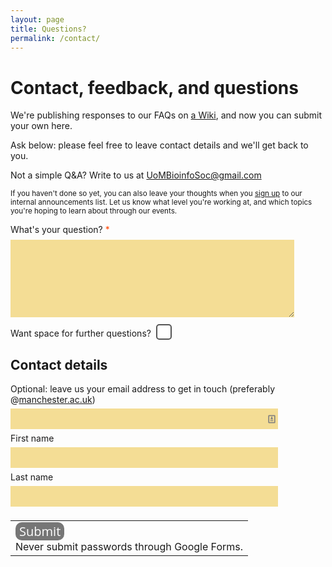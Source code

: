 ```yaml
---
layout: page
title: Questions?
permalink: /contact/
---
```


# Contact, feedback, and questions

We're publishing responses to our FAQs on [a Wiki](https://github.com/UoMBioinfoSoc/Home/wiki), and now you can submit your own here.

Ask below: please feel free to leave contact details and we'll get back to you.

Not a simple Q&A? Write to us at UoMBioinfoSoc@gmail.com

<small>If you haven't done so yet, you can also leave your thoughts when you [sign up](http://uombio.info/join/) to our internal announcements list. Let us know what level you're working at, and which topics you're hoping to learn about through our events.</small>

<style type="text/css">

.form-error-arg {
    font-weight: bold
}
table {
    border-collapse: collapse
}
textarea {
    font: normal 13px arial, sans-serif
}

.no-chrome .powered-by-logo,
.no-chrome .ss-legal,
.no-chrome .ss-edit-link {
    display: none
}

.ss-terms {
    line-height: 20px
}
.ss-terms {
    text-align: right
}
.ss-submit-message {
    font: normal 13px arial, sans-serif;
    margin-bottom: 20px
}
.error,
.required,
.errorbox-bad {
    border: 2px solid
}
.required-message,
.error-message {
    color: #c43b1d;
    display: none;
    font-size: 13px
}
.required~.required-message,
.error~.error-message {
    display: block
}
ul.ss-choices.required {
    margin-left: -3px;
    margin-top: -3px;
    padding-left: 4px;
    padding-top: 4px
}
.errorbox-bad {
    background-color: #ffe6cc;
    padding: 2px
}
.errorheader {
    color: #c43b1d
}

.split-inline {
  width: 40%;
  display: inline-block;
}

/* Form input style */

input[type="text"], input[type="email"] {
    border: 2px solid rgb(244, 221, 149);
    padding: 7px 2px;
    margin: 6px 0px;
    background: rgb(244, 221, 149);
}

span.ss-required-asterisk {
    color: rgb(255, 68, 0);
}

.ss-q-long {
    width: 90%;
    margin-top: 8px;
    background: rgb(244, 221, 149);
    border: none;
}

div#thank {
    font-size: 1.8em;
    padding-bottom: 1em;
    font-style: italic;
}

input[type="text"] {
    width: 85%;
}
input[type="email"] {
    width: 75%;
}

input#ss-submit {
        background-color: #767676;
    -moz-border-radius: 5px;
    -webkit-border-radius: 5px;
    border-radius:10px;
    color: white;
    font-family: Open Sans, MundoSans, "Helvetica Neue", Arial, Helvetica, sans-serif;
    font-size: 20px;
    text-decoration: none;
    cursor: pointer;
    border:none;
}

input#ss-submit:hover {
    border: none;
    background: rgb(27, 27, 255);
    box-shadow: 1px 1px 1px #3A3A3A;
}

input[type='checkbox'] {
    -webkit-appearance:none;
    width: 25px;
    height: 25px;
    background:white;
    border-radius:5px;
    border:2px solid #555;
    position: relative;
    top: 8px;
}
input[type='checkbox']:checked {
    background: #3CE87F;
}

li.ss-choice-item.fri.four::after {
    content: 'Current time for the Code for Life workshop series';
    font-size: smaller;
    font-style: italic;
    color: red;
    vertical-align: super;
}

#further-q-text {
    display: inline-block;
}

.further-q-masked {
    display: none;
}

.further-q-masked.q-box-checked {
    display: initial !important;
}

</style>

<script type="text/javascript">
function FQcbChange(cb) {
  var masked_elements = document.querySelectorAll('.further-q-masked')
  for (var i=0;i<masked_elements.length;i++) {
    masked_elements[i].classList.toggle('q-box-checked');
  }
}
</script>

<form action="https://docs.google.com/forms/d/1Uq3kZ6FrEyFWN8NT7eKzyUcjBzYbH4Hs85fXQozBnik/formResponse" method="POST" id="ss-form" target="_self" onsubmit=""><ol role="list" class="ss-question-list" style="padding-left: 0">
<div class="ss-form-question errorbox-good" role="listitem">
<div dir="auto" class="ss-item ss-item-required ss-paragraph-text"><div class="ss-form-entry">
<label class="ss-q-item-label" for="entry_818377016"><div class="ss-q-title">What's your question?
<label for="itemView.getDomIdToLabel()" aria-label="(Required field)"></label>
<span class="ss-required-asterisk" aria-hidden="true">*</span></div>
<div class="ss-q-help ss-secondary-text" dir="auto"></div></label>
<textarea name="entry.818377016" rows="8" cols="0" class="ss-q-long widetextarea" id="entry_818377016" dir="auto" aria-label="What's your question?  " aria-required="true" required=""></textarea>
<div class="error-message" id="1180269989_errorMessage"></div>
<div class="required-message">This is a required question</div>
</div></div></div> <div class="ss-form-question errorbox-good" role="listitem">
<div dir="auto" class="ss-item  ss-paragraph-text"><div class="ss-form-entry">
<label class="ss-q-item-label" for="entry_982966366"><div id="further-q-text" class="ss-q-title">Want space for further questions?
</div>
<input id="further-q-box" type="checkbox" value="Further questions?" role="checkbox" class="added-checkbox" onchange="FQcbChange(this);">
<div class="ss-q-help ss-secondary-text further-q-masked" dir="auto">If you have more to ask, use the space below:</div></label>
<textarea name="entry.982966366" rows="8" cols="0" class="ss-q-long further-q-masked" id="entry_982966366" dir="auto" aria-label="Further questions... If you have more to ask, use the space below: "></textarea>
<div class="error-message" id="880499651_errorMessage"></div>
<div class="required-message">This is a required question</div>
</div></div></div> <div class="ss-form-question errorbox-good" role="listitem">
<div dir="auto" class="ss-item  ss-paragraph-text"><div class="ss-form-entry">
<label class="ss-q-item-label" for="entry_860355187"><div class="ss-q-title">
</div>
<div class="ss-q-help ss-secondary-text" dir="auto"></div></label>
<textarea name="entry.860355187" rows="8" cols="0" class="ss-q-long further-q-masked" id="entry_860355187" dir="auto" aria-label="  "></textarea>
<div class="error-message" id="47830543_errorMessage"></div>
<div class="required-message">This is a required question</div>
</div></div></div> <div class="ss-form-question errorbox-good" role="listitem">
<div dir="auto" class="ss-item  ss-paragraph-text"><div class="ss-form-entry">
<label class="ss-q-item-label" for="entry_455473459"><div class="ss-q-title">
</div>
<div class="ss-q-help ss-secondary-text" dir="auto"></div></label>
<textarea name="entry.455473459" rows="8" cols="0" class="ss-q-long further-q-masked" id="entry_455473459" dir="auto" aria-label="  "></textarea>
<div class="error-message" id="282888501_errorMessage"></div>
<div class="required-message">This is a required question</div>
</div></div></div> <div class="ss-form-question errorbox-good" role="listitem">
<div dir="auto" class="ss-item  ss-text"><div class="ss-form-entry">
<label class="ss-q-item-label" for="entry_836083418"><div class="ss-q-title"><h2 class="ss-section-title">Contact details</h2>
</div>
<div class="ss-q-help ss-secondary-text" dir="auto">Optional: leave us your email address to get in touch (preferably @<a href="https://www.google.com/url?q=http://manchester.ac.uk&amp;sa=D&amp;usg=AFQjCNE_-6a7ef4S3Eh1tElTmJcIBqaO4A">manchester.ac.uk</a>)</div></label>
<input type="text" name="entry.836083418" value="" class="ss-q-short" id="entry_836083418" dir="auto" aria-label="Contact details Optional: leave us your email address to get in touch (preferably @manchester.ac.uk) " title="" style="background-image: url(data:image/png;base64,iVBORw0KGgoAAAANSUhEUgAAABAAAAAQCAYAAAAf8/9hAAABHklEQVQ4EaVTO26DQBD1ohQWaS2lg9JybZ+AK7hNwx2oIoVf4UPQ0Lj1FdKktevIpel8AKNUkDcWMxpgSaIEaTVv3sx7uztiTdu2s/98DywOw3Dued4Who/M2aIx5lZV1aEsy0+qiwHELyi+Ytl0PQ69SxAxkWIA4RMRTdNsKE59juMcuZd6xIAFeZ6fGCdJ8kY4y7KAuTRNGd7jyEBXsdOPE3a0QGPsniOnnYMO67LgSQN9T41F2QGrQRRFCwyzoIF2qyBuKKbcOgPXdVeY9rMWgNsjf9ccYesJhk3f5dYT1HX9gR0LLQR30TnjkUEcx2uIuS4RnI+aj6sJR0AM8AaumPaM/rRehyWhXqbFAA9kh3/8/NvHxAYGAsZ/il8IalkCLBfNVAAAAABJRU5ErkJggg==); background-attachment: scroll; background-position: 100% 50%; background-repeat: no-repeat;">
<div class="error-message" id="625003399_errorMessage"></div>
<div class="required-message">This is a required question</div>
</div></div></div> <div class="ss-form-question errorbox-good" role="listitem">
<div dir="auto" class="ss-item  ss-text"><div class="ss-form-entry">
<label class="ss-q-item-label" for="entry_592972932"><div class="ss-q-title">First name
</div>
<div class="ss-q-help ss-secondary-text" dir="auto"></div></label>
<input type="text" name="entry.592972932" value="" class="ss-q-short" id="entry_592972932" dir="auto" aria-label="First name  " title="">
<div class="error-message" id="2023757940_errorMessage"></div>
<div class="required-message">This is a required question</div>
</div></div></div> <div class="ss-form-question errorbox-good" role="listitem">
<div dir="auto" class="ss-item  ss-text"><div class="ss-form-entry">
<label class="ss-q-item-label" for="entry_1999928548"><div class="ss-q-title">Last name
</div>
<div class="ss-q-help ss-secondary-text" dir="auto"></div></label>
<input type="text" name="entry.1999928548" value="" class="ss-q-short" id="entry_1999928548" dir="auto" aria-label="Last name  " title="">
<div class="error-message" id="528240263_errorMessage"></div>
<div class="required-message">This is a required question</div>
</div></div></div>
<input type="hidden" name="draftResponse" value="[,,&quot;-7497941239962943910&quot;]
">
<input type="hidden" name="pageHistory" value="0">

<input type="hidden" name="fvv" value="0">


<input type="hidden" name="fbzx" value="-7497941239962943910">

<div class="ss-item ss-navigate"><table id="navigation-table"><tbody><tr><td class="ss-form-entry goog-inline-block" id="navigation-buttons" dir="ltr">
<input type="submit" name="submit" value="Submit" id="ss-submit" class="jfk-button jfk-button-action ">
<div class="ss-password-warning ss-secondary-text">Never submit passwords through Google Forms.</div></td>
</tr></tbody></table></div></ol></form>
